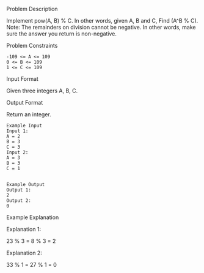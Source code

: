 Problem Description

Implement pow(A, B) % C.
In other words, given A, B and C, Find (A^B % C).
Note: The remainders on division cannot be negative. In other words, make sure the answer you return is non-negative.


Problem Constraints

    -109 <= A <= 109
    0 <= B <= 109
    1 <= C <= 109


Input Format

Given three integers A, B, C.


Output Format

Return an integer.

    
    Example Input
    Input 1:
    A = 2
    B = 3
    C = 3
    Input 2:
    A = 3
    B = 3
    C = 1
    
    
    Example Output
    Output 1:
    2
    Output 2:
    0


Example Explanation

Explanation 1:

23 % 3 = 8 % 3 = 2

Explanation 2:

33 % 1 = 27 % 1 = 0